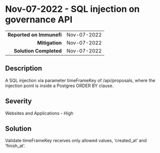 # Nov-07-2022 - SQL injection on governance API

|                          |               |
| -----------------------: | :------------ |
| **Reported on Immunefi** | Nov-07-2022   |
|           **Mitigation** | Nov-07-2022   |
|   **Solution Completed** | Nov-07-2022   |

## Description
A SQL injection via parameter timeFrameKey of /api/proposals, where the injection point is inside a Postgres ORDER BY clause.

## Severity
Websites and Applications - High

## Solution
Validate timeFrameKey receives only allowed values, ‘created_at’ and ‘finish_at’.
